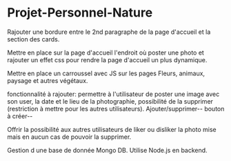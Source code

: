 # Projet-Personnel-Nature

Rajouter une bordure entre le 2nd paragraphe de la page d'accueil et la section des cards.

Mettre en place sur la page d'accueil l'endroit où poster une photo et rajouter un effet css pour rendre la page d'accueil un plus dynamique.


Mettre en place un carroussel avec JS sur les pages Fleurs, animaux, paysage et autres végétaux.

fonctionnalité à rajouter: permettre à l'utilisateur de poster une image avec son user, la date et le lieu de la photographie, possibilité de la supprimer (restriction à mettre pour les autres utilisateurs). Ajouter/supprimer-- bouton à créer--

Offrir la possibilité aux autres utilisateurs de liker ou disliker la photo mise mais en aucun cas de pouvoir la supprimer.

Gestion d une base de donnée Mongo DB. Utilise Node.js en backend.

